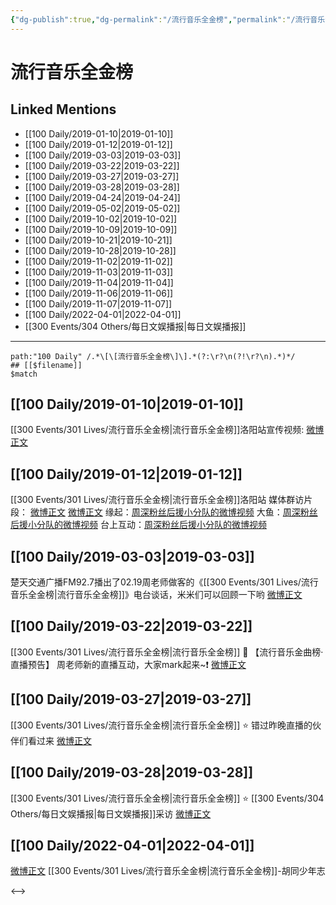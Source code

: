 ```yaml
---
{"dg-publish":true,"dg-permalink":"/流行音乐全金榜","permalink":"/流行音乐全金榜/","title":"流行音乐全金榜","tags":[null],"created":"2022-11-17T21:55:13.000+08:00","updated":"2023-01-04T13:38:27.966+08:00"}
---
```


# 流行音乐全金榜

## Linked Mentions
- [[100 Daily/2019-01-10\|2019-01-10]]
- [[100 Daily/2019-01-12\|2019-01-12]]
- [[100 Daily/2019-03-03\|2019-03-03]]
- [[100 Daily/2019-03-22\|2019-03-22]]
- [[100 Daily/2019-03-27\|2019-03-27]]
- [[100 Daily/2019-03-28\|2019-03-28]]
- [[100 Daily/2019-04-24\|2019-04-24]]
- [[100 Daily/2019-05-02\|2019-05-02]]
- [[100 Daily/2019-10-02\|2019-10-02]]
- [[100 Daily/2019-10-09\|2019-10-09]]
- [[100 Daily/2019-10-21\|2019-10-21]]
- [[100 Daily/2019-10-28\|2019-10-28]]
- [[100 Daily/2019-11-02\|2019-11-02]]
- [[100 Daily/2019-11-03\|2019-11-03]]
- [[100 Daily/2019-11-04\|2019-11-04]]
- [[100 Daily/2019-11-06\|2019-11-06]]
- [[100 Daily/2019-11-07\|2019-11-07]]
- [[100 Daily/2022-04-01\|2022-04-01]]
- [[300 Events/304 Others/每日文娱播报\|每日文娱播报]]


---

```expander
path:"100 Daily" /.*\[\[流行音乐全金榜\]\].*(?:\r?\n(?!\r?\n).*)*/
## [[$filename]]
$match
```
## [[100 Daily/2019-01-10\|2019-01-10]]
[[300 Events/301 Lives/流行音乐全金榜\|流行音乐全金榜]]洛阳站宣传视频: [微博正文](https://m.weibo.cn/6514119704/4326883204125543)
## [[100 Daily/2019-01-12\|2019-01-12]]
[[300 Events/301 Lives/流行音乐全金榜\|流行音乐全金榜]]洛阳站
媒体群访片段：
[微博正文](https://weibo.com/detail/4327664510509999)
[微博正文](https://weibo.com/detail/4327694294535647)
缘起：[周深粉丝后援小分队的微博视频](https://video.weibo.com/show?fid=1034:4327756088171230)
大鱼：[周深粉丝后援小分队的微博视频](https://video.weibo.com/show?fid=1034:4327807766200518)
台上互动：[周深粉丝后援小分队的微博视频](https://video.weibo.com/show?fid=1034:4327778162534981)

## [[100 Daily/2019-03-03\|2019-03-03]]
楚天交通广播FM92.7播出了02.19周老师做客的《[[300 Events/301 Lives/流行音乐全金榜\|流行音乐全金榜]]》电台谈话，米米们可以回顾一下哟
[微博正文](https://m.weibo.cn/6466290670/4345744746419518)
## [[100 Daily/2019-03-22\|2019-03-22]]
[[300 Events/301 Lives/流行音乐全金榜\|流行音乐全金榜]]
🔔 【流行音乐金曲榜·直播预告】 周老师新的直播互动，大家mark起来~❗ [微博正文](https://m.weibo.cn/6466290670/4352679989976871)
## [[100 Daily/2019-03-27\|2019-03-27]]
[[300 Events/301 Lives/流行音乐全金榜\|流行音乐全金榜]]
⭐ 错过昨晚直播的伙伴们看过来
[微博正文](https://m.weibo.cn/6466290670/4354485989977599)
## [[100 Daily/2019-03-28\|2019-03-28]]
[[300 Events/301 Lives/流行音乐全金榜\|流行音乐全金榜]]
⭐ [[300 Events/304 Others/每日文娱播报\|每日文娱播报]]采访 [微博正文](https://weibo.com/6466290670/Hn3kdklML)
## [[100 Daily/2022-04-01\|2022-04-01]]
[微博正文](https://m.weibo.cn/5625009813/4753417526578256) [[300 Events/301 Lives/流行音乐全金榜\|流行音乐全金榜]]-胡同少年志

<-->
